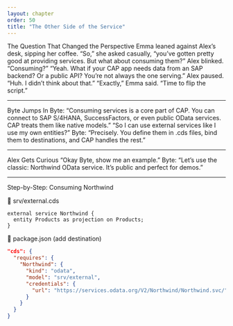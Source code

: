 ```yaml
---
layout: chapter
order: 50
title: "The Other Side of the Service"
---
```


The Question That Changed the Perspective
Emma leaned against Alex’s desk, sipping her coffee.
“So,” she asked casually, “you’ve gotten pretty good at providing services. But what about consuming them?”
Alex blinked. “Consuming?”
“Yeah. What if your CAP app needs data from an SAP backend? Or a public API? You’re not always the one serving.”
Alex paused. “Huh. I didn’t think about that.”
“Exactly,” Emma said. “Time to flip the script.”

---

Byte Jumps In
Byte: “Consuming services is a core part of CAP. You can connect to SAP S/4HANA, SuccessFactors, or even public OData services. CAP treats them like native models.”
“So I can use external services like I use my own entities?”
Byte: “Precisely. You define them in .cds files, bind them to destinations, and CAP handles the rest.”

---

Alex Gets Curious
“Okay Byte, show me an example.”
Byte: “Let’s use the classic: Northwind OData service. It’s public and perfect for demos.”

---

Step-by-Step: Consuming Northwind

📁 srv/external.cds
```cds
external service Northwind {
  entity Products as projection on Products;
}
```

📁 package.json (add destination)
```json
"cds": {
  "requires": {
    "Northwind": {
      "kind": "odata",
      "model": "srv/external",
      "credentials": {
        "url": "https://services.odata.org/V2/Northwind/Northwind.svc/"
      }
    }
  }
}
```
